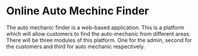 # Online Auto Mechinc Finder
The auto mechanic finder is a web-based application. This is a platform which will allow customers to find the auto-mechanic from different areas. There will be three modules of this platform. One for the admin, second for the customers and third for auto mechanic respectively.
